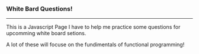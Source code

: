 ### White Bard Questions! 

---

This is a Javascript Page I have to help me practice some questions for upcomming white board setions. 

A lot of these will focuse on the fundimentals of functional programming!
